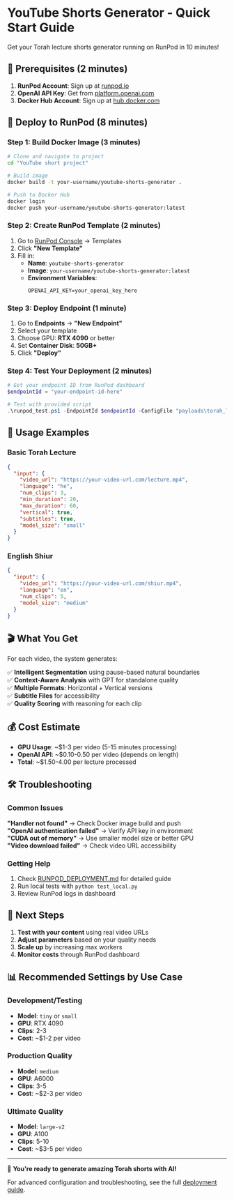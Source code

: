 # YouTube Shorts Generator - Quick Start Guide

Get your Torah lecture shorts generator running on RunPod in 10 minutes!

## 🎯 Prerequisites (2 minutes)

1. **RunPod Account**: Sign up at [runpod.io](https://runpod.io)
2. **OpenAI API Key**: Get from [platform.openai.com](https://platform.openai.com)
3. **Docker Hub Account**: Sign up at [hub.docker.com](https://hub.docker.com)

## 🚀 Deploy to RunPod (8 minutes)

### Step 1: Build Docker Image (3 minutes)

```bash
# Clone and navigate to project
cd "YouTube short project"

# Build image
docker build -t your-username/youtube-shorts-generator .

# Push to Docker Hub
docker login
docker push your-username/youtube-shorts-generator:latest
```

### Step 2: Create RunPod Template (2 minutes)

1. Go to [RunPod Console](https://www.runpod.io/console) → Templates
2. Click **"New Template"**
3. Fill in:
   - **Name**: `youtube-shorts-generator`
   - **Image**: `your-username/youtube-shorts-generator:latest`
   - **Environment Variables**:
     ```
     OPENAI_API_KEY=your_openai_key_here
     ```

### Step 3: Deploy Endpoint (1 minute)

1. Go to **Endpoints** → **"New Endpoint"**
2. Select your template
3. Choose GPU: **RTX 4090** or better
4. Set **Container Disk**: **50GB+**
5. Click **"Deploy"**

### Step 4: Test Your Deployment (2 minutes)

```powershell
# Get your endpoint ID from RunPod dashboard
$endpointId = "your-endpoint-id-here"

# Test with provided script
.\runpod_test.ps1 -EndpointId $endpointId -ConfigFile "payloads\torah_lecture_basic.json"
```

## 📱 Usage Examples

### Basic Torah Lecture
```json
{
  "input": {
    "video_url": "https://your-video-url.com/lecture.mp4",
    "language": "he",
    "num_clips": 3,
    "min_duration": 20,
    "max_duration": 60,
    "vertical": true,
    "subtitles": true,
    "model_size": "small"
  }
}
```

### English Shiur
```json
{
  "input": {
    "video_url": "https://your-video-url.com/shiur.mp4",
    "language": "en",
    "num_clips": 5,
    "model_size": "medium"
  }
}
```

## 🎬 What You Get

For each video, the system generates:

✅ **Intelligent Segmentation** using pause-based natural boundaries  
✅ **Context-Aware Analysis** with GPT for standalone quality  
✅ **Multiple Formats**: Horizontal + Vertical versions  
✅ **Subtitle Files** for accessibility  
✅ **Quality Scoring** with reasoning for each clip  

## 💰 Cost Estimate

- **GPU Usage**: ~$1-3 per video (5-15 minutes processing)
- **OpenAI API**: ~$0.10-0.50 per video (depends on length)
- **Total**: ~$1.50-4.00 per lecture processed

## 🛠️ Troubleshooting

### Common Issues

**"Handler not found"** → Check Docker image build and push  
**"OpenAI authentication failed"** → Verify API key in environment  
**"CUDA out of memory"** → Use smaller model size or better GPU  
**"Video download failed"** → Check video URL accessibility  

### Getting Help

1. Check [RUNPOD_DEPLOYMENT.md](./RUNPOD_DEPLOYMENT.md) for detailed guide
2. Run local tests with `python test_local.py`
3. Review RunPod logs in dashboard

## 🎯 Next Steps

1. **Test with your content** using real video URLs
2. **Adjust parameters** based on your quality needs
3. **Scale up** by increasing max workers
4. **Monitor costs** through RunPod dashboard

## 📊 Recommended Settings by Use Case

### Development/Testing
- **Model**: `tiny` or `small`
- **GPU**: RTX 4090
- **Clips**: 2-3
- **Cost**: ~$1-2 per video

### Production Quality
- **Model**: `medium`
- **GPU**: A6000
- **Clips**: 3-5
- **Cost**: ~$2-3 per video

### Ultimate Quality
- **Model**: `large-v2`
- **GPU**: A100
- **Clips**: 5-10
- **Cost**: ~$3-5 per video

---

🎉 **You're ready to generate amazing Torah shorts with AI!**

For advanced configuration and troubleshooting, see the full [deployment guide](./RUNPOD_DEPLOYMENT.md).